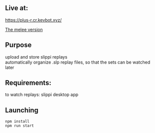 ## Live at:
https://plus-r.cr.kevbot.xyz/

[The melee version](https://replay.kevbot.xyz/)

## Purpose

upload and store slippi replays  
automatically organize .slp replay files, so that the sets can be watched later

## Requirements:

to watch replays:
slippi desktop app

## Launching

`npm install`  
`npm run start`
